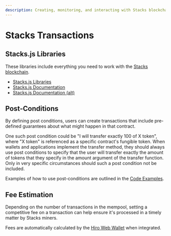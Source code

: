 ```yaml
---
description: Creating, monitoring, and interacting with Stacks blockchain transactions.
---
```


# Stacks Transactions

## Stacks.js Libraries

These libraries include everything you need to work with the [Stacks blockchain](https://stacks.co).

* [Stacks.js Libraries](https://github.com/blockstack/stacks.js)
* [Stacks.js Documentation](https://blockstack.github.io/stacks.js/modules/transactions.html)
* [Stacks.js Documentation (alt)](https://stacks-js-git-master-blockstack.vercel.app)

## Post-Conditions

By defining post conditions, users can create transactions that include pre-defined guarantees about what might happen in that contract.

One such post condition could be "I will transfer exactly 100 of X token", where "X token" is referenced as a specific contract's fungible token. When wallets and applications implement the transfer method, they should always use post conditions to specify that the user will transfer exactly the amount of tokens that they specify in the amount argument of the transfer function. Only in very specific circumstances should such a post condition not be included.

Examples of how to use post-conditions are outlined in the [Code Examples](../code-examples/).

## Fee Estimation

Depending on the number of transactions in the mempool, setting a competitive fee on a transaction can help ensure it's processed in a timely matter by Stacks miners.

Fees are automatically calculated by the [Hiro Web Wallet](https://hiro.so/wallet/install-web) when integrated.
